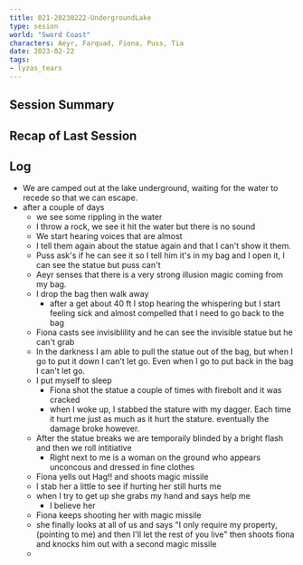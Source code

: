 ```yaml
---
title: 021-20230222-UndergroundLake
type: sesion
world: "Sword Coast"
characters: Aeyr, Farquad, Fiona, Puss, Tia
date: 2023-02-22
tags: 
- lyzas_tears
---
```


## Session Summary

## Recap of Last Session

## Log

* We are camped out at the lake underground, waiting for the water to recede so that we can escape.
* after a couple of days
	* we see some rippling in the water
	* I throw a rock, we see it hit the water but there is no sound
	* We start hearing voices that are almost 
	* I tell them again about the statue again and that I can't show it them. 
	* Puss ask's if he can see it so I tell him it's in my bag and I open it, I can see the statue but puss can't
	* Aeyr senses that there is a very strong illusion magic coming from my bag.
	* I drop the bag then walk away
		* after a get about 40 ft I stop hearing the whispering but I start feeling sick and almost compelled that I need to go back to the bag
	* Fiona casts see invisiblility and he can see the invisible statue but he can't grab
	* In the darkness I am able to pull the statue out of the bag, but when I go to put it down I can't let go. Even when I go to put back in the bag I can't let go.
	* I put myself to sleep
		* Fiona shot the statue a couple of times with firebolt and it was cracked
		* when I woke up, I stabbed the stature with my dagger. Each time it hurt me just as much as it hurt the stature. eventually the damage broke however.
	* After the statue breaks we are temporaily blinded by a bright flash and then we roll intitiative
		* Right next to me is a woman on the ground who appears unconcous and dressed in fine clothes
	* Fiona yells out Hag!! and shoots magic missile
	* I stab her a little to see if hurting her still hurts me
	* when I try to get up she grabs my hand and says help me
		* I believe her
	* Fiona keeps shooting her with magic missile
	* she finally looks at all of us and says "I only require my property, (pointing to me) and then I'll let the rest of you live" then shoots fiona and knocks him out with a second magic missile 
	* 
